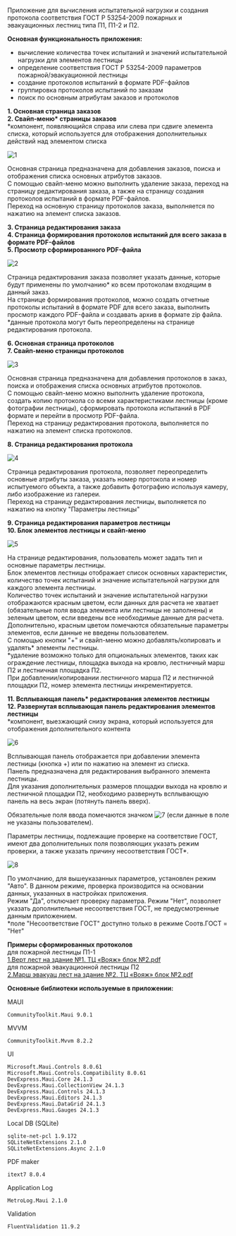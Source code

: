 Приложение для вычисления испытательной нагрузки и создания протокола соответствия ГОСТ Р 53254-2009 пожарных и эвакуационных лестниц типа П1, П1-2 и П2.

<b>Основная функциональность приложения:</b>
- вычисление количества точек испытаний и значений испытательной нагрузки для элементов лестницы
- определение соответствия ГОСТ Р 53254-2009 параметров пожарной/эвакуационной лестницы 
- создание протоколов испытаний в формате PDF-файлов
- группировка протоколов испытаний по заказам
- поиск по основным атрибутам заказов и протоколов

<b>1. Основная страница заказов</b><br>
<b>2. Свайп-меню* страницы заказов</b><br>
*компонент, появляющийся справа или слева при сдвиге элемента списка, который используется для отображения дополнительных действий над элементом списка<br>

![1](https://github.com/AndreiSimanov/FireEscape/assets/145628681/b2d07985-9481-4e8d-9af0-1e87222f22cf)

Основная страница предназначена для добавления заказов, поиска и отображения списка основных атрибутов заказов.<br>
С помощью свайп-меню можно выполнить удаление заказа, переход на страницу редактирования заказа, а также на страницу создания протоколов испытаний в формате PDF-файлов.<br>
Переход на основную страницу протоколов заказа, выполняется по нажатию на элемент списка заказов.<br>

<b>3. Страница редактирования заказа</b><br>
<b>4. Страница формирования протоколов испытаний для всего заказа в формате PDF-файлов</b><br>
<b>5. Просмотр сформированного PDF-файла</b><br>
   
![2](https://github.com/AndreiSimanov/FireEscape/assets/145628681/c243adfe-4fc1-4370-a965-ad04d2ca6fcf)

Страница редактирования заказа позволяет указать данные, которые будут применены по умолчанию* ко всем протоколам входящим в данный заказ.<br> 
На странице формирования протоколов, можно создать отчетные протоколы испытаний в формате PDF для всего заказа, выполнить просмотр каждого PDF-файла и создавать архив в формате zip файла.<br>
*данные протокола могут быть переопределены на странице редактирования протокола.

<b>6. Основная страница протоколов</b><br>
<b>7. Свайп-меню страницы протоколов</b><br>
   
![3](https://github.com/AndreiSimanov/FireEscape/assets/145628681/11225cb4-7857-403b-a44c-c0eb1ed0464f)

Основная страница предназначена для добавления протоколов в заказ, поиска и отображения списка основных атрибутов протоколов.<br>
С помощью свайп-меню можно выполнить удаление протокола, создать копию протокола со всеми характеристиками лестницы (кроме фотографии лестницы), сформировать протокола испытаний в PDF формате и перейти в просмотр PDF-файла.<br>
Переход на страницу редактирования протокола, выполняется по нажатию на элемент списка протоколов.

<b>8. Страница редактирования протокола</b><br>
    
![4](https://github.com/AndreiSimanov/FireEscape/assets/145628681/4f2012b2-555a-46f2-bed6-1ba49fe0b783)

Страница редактирования протокола, позволяет переопределить основные атрибуты заказа, указать номер протокола и номер испытуемого объекта, а также добавить фотографию используя камеру, либо изображение из галереи.<br>
Переход на страницу редактирования лестницы, выполняется по нажатию на кнопку "Параметры лестницы"

<b>9. Страница редактирования параметров лестницы</b><br>
<b>10. Блок элементов лестницы и свайп-меню</b><br>

![5](https://github.com/user-attachments/assets/12c2bd35-6253-4de6-8947-ec7c2e33e9d3)


На странице редактирования, пользователь может задать тип и основные параметры лестницы.<br>
Блок элементов лестницы отображает список основных характеристик, количество точек испытаний и значение испытательной нагрузки для каждого элемента лестницы.<br>
Количество точек испытаний и значение испытательной нагрузки отображаются красным цветом, если данных для расчета не хватает (обязательные поля ввода элемента или лестницы не заполнены) 
и зеленым цветом, если введены все необходимые данные для расчета. Дополнительно, красным цветом помечаются обязательные параметры элементов, если данные не введены пользователем.<br>
С помощью кнопки "+" и свайп-меню можно добавлять/копировать и удалять* элементы лестницы.<br>
*удаление возможно только для опциональных элементов, таких как ограждение лестницы, площадка выхода на кровлю, лестничный марш П2 и лестничная площадка П2.<br>
При добавлении/копировании лестничного марша П2 и лестничной площадки П2, номер элемента лестницы инкрементируется.
 
<b>11. Всплывающая панель* редактирования элементов лестницы</b><br>
<b>12. Развернутая всплывающая панель редактирования элементов лестницы</b><br>
*компонент, выезжающий снизу экрана, который используется для отображения дополнительного контента

![6](https://github.com/AndreiSimanov/FireEscape/assets/145628681/7f372b9f-3ce6-4c18-8286-aba2a622f687)

Всплывающая панель отображается при добавлении элемента лестницы (кнопка +) или по нажатию на элемент из списка.<br>
Панель предназначена для редактирования выбранного элемента лестницы.<br>
Для указания дополнительных размеров площадки выхода на кровлю и лестничной площадки П2, необходимо развернуть всплывающую панель на весь экран (потянуть панель вверх).<br>

Обязательные поля ввода помечаются значком 
![7](https://github.com/AndreiSimanov/FireEscape/assets/145628681/82b1c0b4-e40b-4357-9bd4-dd36fbb70761)
(если данные в поле не указаны пользователем).<br>

Параметры лестницы, подлежащие проверке на соответствие ГОСТ, имеют два дополнительных поля позволяющих указать режим проверки, а также указать причину несоответствия ГОСТ*.<br>

![8](https://github.com/AndreiSimanov/FireEscape/assets/145628681/6fc1cb27-8b25-4da5-aefc-bc6d9e0f4276)


По умолчанию, для вышеуказанных параметров, установлен режим "Авто". В данном режиме, проверка производится на основании данных, указанных в настройках приложения.<br>
Режим "Да", отключает проверку параметра. Режим "Нет", позволяет указать дополнительные несоответствия ГОСТ, не предусмотренные данным приложением.<br>
*поле "Несоответствие ГОСТ" доступно только в режиме Соотв.ГОСТ = "Нет"

<b>Примеры сформированных протоколов</b><br>
для пожарной лестницы П1-1<br>
[1.Верт лест на здание №1. ТЦ «Вояж» блок №2.pdf](https://github.com/user-attachments/files/16012828/1.1.2.pdf)<br>
для пожарной эвакуационной лестницы П2<br>
[2.Марш эвакуац лест на здание №2. ТЦ «Вояж» блок №2.pdf](https://github.com/user-attachments/files/16012830/2.2.2.pdf)<br>

<b>Основные библиотеки используемые в приложении:</b><br>

MAUI

	CommunityToolkit.Maui 9.0.1

MVVM

	CommunityToolkit.Mvvm 8.2.2

UI

	Microsoft.Maui.Controls 8.0.61
	Microsoft.Maui.Controls.Compatibility 8.0.61
	DevExpress.Maui.Core 24.1.3
	DevExpress.Maui.CollectionView 24.1.3
	DevExpress.Maui.Controls 24.1.3
	DevExpress.Maui.Editors 24.1.3
	DevExpress.Maui.DataGrid 24.1.3
	DevExpress.Maui.Gauges 24.1.3

Local DB (SQLite)

	sqlite-net-pcl 1.9.172
	SQLiteNetExtensions 2.1.0
	SQLiteNetExtensions.Async 2.1.0

PDF maker

	itext7 8.0.4
	
Application Log

	MetroLog.Maui 2.1.0

Validation

	FluentValidation 11.9.2
